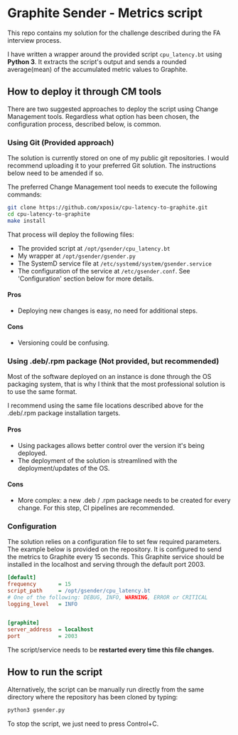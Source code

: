 # Graphite Sender - Metrics script
This repo contains my solution for the challenge described during the FA interview process.

I have written a wrapper around the provided script `cpu_latency.bt` using **Python 3**. It extracts the script's output and sends a rounded average(mean) of the accumulated metric values to Graphite.

## How to deploy it through CM tools
There are two suggested approaches to deploy the script using Change Management tools. Regardless what option has been chosen, the configuration process, described below, is common.

### Using Git (Provided approach)
The solution is currently stored on one of my public git repositories. I would recommend uploading it to your preferred Git solution. The instructions below need to be amended if so.

The preferred Change Management tool needs to execute the following commands:

```bash
git clone https://github.com/xposix/cpu-latency-to-graphite.git
cd cpu-latency-to-graphite
make install
```

That process will deploy the following files:

* The provided script at `/opt/gsender/cpu_latency.bt`
* My wrapper at `/opt/gsender/gsender.py`
* The SystemD service file at `/etc/systemd/system/gsender.service`
* The configuration of the service at `/etc/gsender.conf`. See 'Configuration' section below for more details.

#### Pros
* Deploying new changes is easy, no need for additional steps.

#### Cons
* Versioning could be confusing.

### Using .deb/.rpm package (Not provided, but recommended)
Most of the software deployed on an instance is done through the OS packaging system, that is why I think that the most professional solution is to use the same format.

I recommend using the same file locations described above for the .deb/.rpm package installation targets.

#### Pros
* Using packages allows better control over the version it's being deployed.
* The deployment of the solution is streamlined with the deployment/updates of the OS.

#### Cons
* More complex: a new .deb / .rpm package needs to be created for every change. For this step, CI pipelines are recommended.

### Configuration
The solution relies on a configuration file to set few required parameters.
The example below is provided on the repository. It is configured to send the metrics to Graphite every 15 seconds. This Graphite service should be installed in the localhost and serving through the default port 2003.

```ini
[default]
frequency       = 15
script_path     = /opt/gsender/cpu_latency.bt
# One of the following: DEBUG, INFO, WARNING, ERROR or CRITICAL
logging_level   = INFO


[graphite]
server_address  = localhost
port            = 2003
```

The script/service needs to be **restarted every time this file changes.** 

## How to run the script
Alternatively, the script can be manually run directly from the same directory where the repository has been cloned by typing:

```bash
python3 gsender.py
```
To stop the script, we just need to press Control+C.
